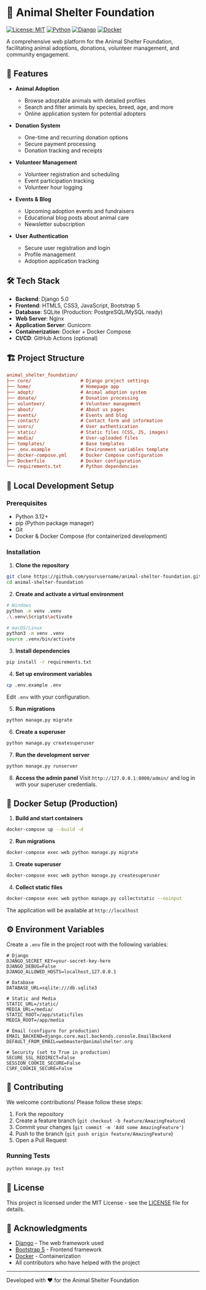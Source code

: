 # 🐾 Animal Shelter Foundation

[![License: MIT](https://img.shields.io/badge/License-MIT-yellow.svg)](https://opensource.org/licenses/MIT)
[![Python](https://img.shields.io/badge/python-3.12-blue.svg)](https://www.python.org/)
[![Django](https://img.shields.io/badge/Django-5.0-brightgreen.svg)](https://www.djangoproject.com/)
[![Docker](https://img.shields.io/badge/Docker-✓-blue.svg)](https://www.docker.com/)

A comprehensive web platform for the Animal Shelter Foundation, facilitating animal adoptions, donations, volunteer management, and community engagement.

## 🌟 Features

- **Animal Adoption**

   - Browse adoptable animals with detailed profiles
   - Search and filter animals by species, breed, age, and more
   - Online application system for potential adopters

- **Donation System**

   - One-time and recurring donation options
   - Secure payment processing
   - Donation tracking and receipts

- **Volunteer Management**

   - Volunteer registration and scheduling
   - Event participation tracking
   - Volunteer hour logging

- **Events & Blog**

   - Upcoming adoption events and fundraisers
   - Educational blog posts about animal care
   - Newsletter subscription

- **User Authentication**

   - Secure user registration and login
   - Profile management
   - Adoption application tracking

## 🛠️ Tech Stack

- **Backend**: Django 5.0
- **Frontend**: HTML5, CSS3, JavaScript, Bootstrap 5
- **Database**: SQLite (Production: PostgreSQL/MySQL ready)
- **Web Server**: Nginx
- **Application Server**: Gunicorn
- **Containerization**: Docker + Docker Compose
- **CI/CD**: GitHub Actions (optional)

## 🏗️ Project Structure

```ini
animal_shelter_foundation/
├── core/                  # Django project settings
├── home/                  # Homepage app
├── adopt/                 # Animal adoption system
├── donate/                # Donation processing
├── volunteer/             # Volunteer management
├── about/                 # About us pages
├── events/                # Events and blog
├── contact/               # Contact form and information
├── users/                 # User authentication
├── static/                # Static files (CSS, JS, images)
├── media/                 # User-uploaded files
├── templates/             # Base templates
├── .env.example           # Environment variables template
├── docker-compose.yml     # Docker Compose configuration
├── Dockerfile             # Docker configuration
└── requirements.txt       # Python dependencies

```

## 🚀 Local Development Setup

### Prerequisites

- Python 3.12+
- pip (Python package manager)
- Git
- Docker & Docker Compose (for containerized development)

### Installation

1. **Clone the repository**

```bash
git clone https://github.com/yourusername/animal-shelter-foundation.git
cd animal-shelter-foundation

```

2. **Create and activate a virtual environment**

```bash
# Windows
python -m venv .venv
.\.venv\Scripts\activate

# macOS/Linux
python3 -m venv .venv
source .venv/bin/activate

```

3. **Install dependencies**

```bash
pip install -r requirements.txt

```

4. **Set up environment variables**

```bash
cp .env.example .env

```

Edit `.env` with your configuration.

5. **Run migrations**

```bash
python manage.py migrate

```

6. **Create a superuser**

```bash
python manage.py createsuperuser

```

7. **Run the development server**

```bash
python manage.py runserver

```

8. **Access the admin panel**
   Visit `http://127.0.0.1:8000/admin/` and log in with your superuser credentials.

## 🐳 Docker Setup (Production)

1. **Build and start containers**

```bash
docker-compose up --build -d

```

2. **Run migrations**

```bash
docker-compose exec web python manage.py migrate

```

3. **Create superuser**

```bash
docker-compose exec web python manage.py createsuperuser

```

4. **Collect static files**

```bash
docker-compose exec web python manage.py collectstatic --noinput

```

The application will be available at `http://localhost`

## ⚙️ Environment Variables

Create a `.env` file in the project root with the following variables:

```env
# Django
DJANGO_SECRET_KEY=your-secret-key-here
DJANGO_DEBUG=False
DJANGO_ALLOWED_HOSTS=localhost,127.0.0.1

# Database
DATABASE_URL=sqlite:///db.sqlite3

# Static and Media
STATIC_URL=/static/
MEDIA_URL=/media/
STATIC_ROOT=/app/staticfiles
MEDIA_ROOT=/app/media

# Email (configure for production)
EMAIL_BACKEND=django.core.mail.backends.console.EmailBackend
DEFAULT_FROM_EMAIL=webmaster@animalshelter.org

# Security (set to True in production)
SECURE_SSL_REDIRECT=False
SESSION_COOKIE_SECURE=False
CSRF_COOKIE_SECURE=False

```

## 🤝 Contributing

We welcome contributions! Please follow these steps:

1. Fork the repository
2. Create a feature branch (`git checkout -b feature/AmazingFeature`)
3. Commit your changes (`git commit -m 'Add some AmazingFeature'`)
4. Push to the branch (`git push origin feature/AmazingFeature`)
5. Open a Pull Request

### Running Tests

```bash
python manage.py test

```

## 📄 License

This project is licensed under the MIT License - see the [LICENSE](LICENSE) file for details.

## 🙏 Acknowledgments

- [Django](https://www.djangoproject.com/) - The web framework used
- [Bootstrap 5](https://getbootstrap.com/) - Frontend framework
- [Docker](https://www.docker.com/) - Containerization
- All contributors who have helped with the project

---

Developed with ❤️ for the Animal Shelter Foundation
